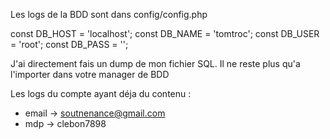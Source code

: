 Les logs de la BDD sont dans config/config.php

const DB_HOST = 'localhost';
const DB_NAME = 'tomtroc';
const DB_USER = 'root';
const DB_PASS = '';

J'ai directement fais un dump de mon fichier SQL.
Il ne reste plus qu'a l'importer dans votre manager de BDD

Les logs du compte ayant déja du contenu :
- email -> soutnenance@gmail.com
- mdp -> clebon7898
